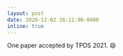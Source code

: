 ```yaml
---
layout: post
date: 2020-12-02 16:11:00-0400
inline: true
---
```

One paper accepted by TPDS 2021. :smile: 
